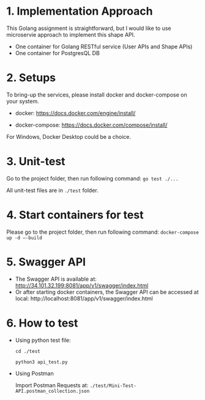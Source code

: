 # 1. Implementation Approach
This Golang assignment is straightforward, but I would like to use microservie approach to implement this shape API.

* One container for Golang RESTful service (User APIs and Shape APIs)
* One container for PostgresQL DB

# 2. Setups 
To bring-up the services, please install docker and docker-compose on your system.
* docker: 
https://docs.docker.com/engine/install/

* docker-compose: 
https://docs.docker.com/compose/install/

For Windows, Docker Desktop could be a choice.

# 3. Unit-test
Go to the project folder, then run following command:
`go test ./...`

All unit-test files are in `./test` folder. 

# 4. Start containers for test
Please go to the project folder, then run following command:
`docker-compose up -d –-build`

# 5. Swagger API
* The Swagger API is available at: http://34.101.32.199:8081/app/v1/swagger/index.html 
* Or after starting docker containers, the Swagger API can be accessed at local: http://localhost:8081/app/v1/swagger/index.html 

# 6. How to test
* Using python test file: 

    `cd ./test`

    `python3 api_test.py`

* Using Postman

    Import Postman Requests at: `./test/Mini-Test-API.postman_collection.json`
